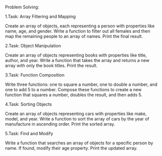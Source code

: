 Problem Solving:



1.Task: Array Filtering and Mapping

Create an array of objects, each representing a person with properties like name, age, and gender. Write a function to filter out all females and then map the remaining people to an array of names. Print the final result.

2.Task: Object Manipulation

Create an array of objects representing books with properties like title, author, and year. Write a function that takes the array and returns a new array with only the book titles. Print the result.

3.Task: Function Composition

Write three functions: one to square a number, one to double a number, and one to add 5 to a number. Compose these functions to create a new function that squares a number, doubles the result, and then adds 5.

4.Task: Sorting Objects

Create an array of objects representing cars with properties like make, model, and year. Write a function to sort the array of cars by the year of manufacture in ascending order. Print the sorted array.

5.Task: Find and Modify

Write a function that searches an array of objects for a specific person by name. If found, modify their age property. Print the updated array.
